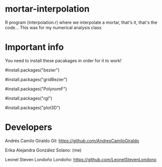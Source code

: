 # mortar-interpolation
R program (interpolation.r) where we interpolate a mortar, that's it, that's the code... This was for my numerical analysis class

# Important info

You need to install these pacakages in order for it to work!

#install.packages("bezier")

#install.packages("gridBezier")

#install.packages("PolynomF")

#install.packages("rgl")

#install.packages("plot3D")

# Developers

Andrés Camilo Giraldo Gil: https://github.com/AndresCamiloGiraldo

Erika Alejandra González Solano: (me)

Leonel Steven Londoño Londoño: https://github.com/LeonelStevenLondono
